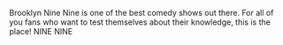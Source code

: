 Brooklyn Nine Nine is one of the best comedy shows out there. For all of you fans who want to test themselves about their knowledge, this is the place! NINE NINE
